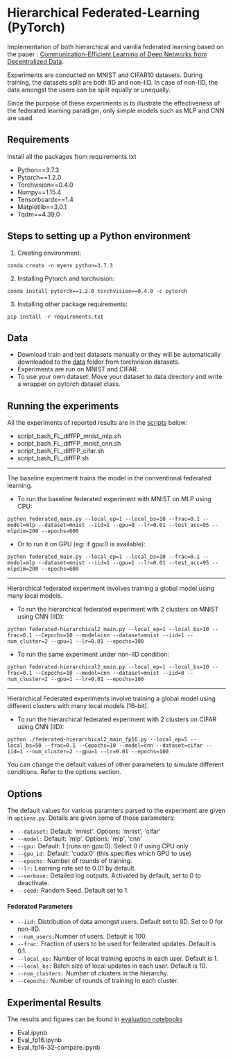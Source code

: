 # Hierarchical Federated-Learning (PyTorch)

Implementation of both hierarchical and vanilla federated learning based on the paper : [Communication-Efficient Learning of Deep Networks from Decentralized Data](https://arxiv.org/abs/1602.05629).

Experiments are conducted on MNIST and CIFAR10 datasets. During training, the datasets split are both IID and non-IID. In case of non-IID, the data amongst the users can be split equally or unequally.

Since the purpose of these experiments is to illustrate the effectiveness of the federated learning paradigm, only simple models such as MLP and CNN are used.

## Requirements
Install all the packages from requirements.txt
* Python==3.7.3
* Pytorch==1.2.0
* Torchvision==0.4.0
* Numpy==1.15.4
* Tensorboardx==1.4
* Matplotlib==3.0.1
* Tqdm==4.39.0 

## Steps to setting up a Python environment
1. Creating environment:
```
conda create -n myenv python=3.7.3
```
2. Installing Pytorch and torchvision:
```
conda install pytorch==1.2.0 torchvision==0.4.0 -c pytorch
```
3. Installing other package requirements:
```
pip install -r requirements.txt
```


## Data
* Download train and test datasets manually or they will be automatically downloaded to the [data](/data/) folder from torchvision datasets.
* Experiments are run on MNIST and CIFAR.
* To use your own dataset: Move your dataset to data directory and write a wrapper on pytorch dataset class.

## Running the experiments
All the experiments of reported results are in the [scripts](/src/) below:
* script_bash_FL_diffFP_mnist_mlp.sh
* script_bash_FL_diffFP_mnist_cnn.sh
* script_bash_FL_diffFP_cifar.sh
* script_bash_FL_diffFP.sh
-----
The baseline experiment trains the model in the conventional federated learning.

* To run the baseline federated experiment with MNIST on MLP using CPU:
```
python federated_main.py --local_ep=1 --local_bs=10 --frac=0.1 --model=mlp --dataset=mnist --iid=1 --gpu=0 --lr=0.01 --test_acc=95 --mlpdim=200 --epochs=600
```
* Or to run it on GPU (eg: if gpu:0 is available):
```
python federated_main.py --local_ep=1 --local_bs=10 --frac=0.1 --model=mlp --dataset=mnist --iid=1 --gpu=1 --lr=0.01 --test_acc=95 --mlpdim=200 --epochs=600
```
-----

Hierarchical federated experiment involves training a global model using many local models. 

* To run the hierarchical federated experiment with 2 clusters on MNIST using CNN (IID):
```
python federated-hierarchical2_main.py --local_ep=1 --local_bs=10 --frac=0.1 --Cepochs=10 --model=cnn --dataset=mnist --iid=1 --num_cluster=2 --gpu=1 --lr=0.01 --epochs=100
```
* To run the same experiment under non-IID condition:
```
python federated-hierarchical2_main.py --local_ep=1 --local_bs=10 --frac=0.1 --Cepochs=10 --model=cnn --dataset=mnist --iid=0 --num_cluster=2 --gpu=1 --lr=0.01 --epochs=100
```
-----
Hierarchical Federated experiments involve training a global model using different clusters with many local models (16-bit).

* To run the hierarchical federated experiment with 2 clusters on CIFAR using CNN (IID):
```
python ./federated-hierarchical2_main_fp16.py --local_ep=5 --local_bs=50 --frac=0.1 --Cepochs=10 --model=cnn --dataset=cifar --iid=1 --num_cluster=2 --gpu=1 --lr=0.01 --epochs=100 
```


You can change the default values of other parameters to simulate different conditions. Refer to the options section.

## Options
The default values for various paramters parsed to the experiment are given in ```options.py```. Details are given some of those parameters:

* ```--dataset:```  Default: 'mnist'. Options: 'mnist', 'cifar'
* ```--model:```    Default: 'mlp'. Options: 'mlp', 'cnn'
* ```--gpu:```      Default: 1 (runs on gpu:0). Select 0 if using CPU only
* ```--gpu_id:```	Default: 'cuda:0' (this specifies which GPU to use)
* ```--epochs:```   Number of rounds of training.
* ```--lr:```       Learning rate set to 0.01 by default.
* ```--verbose:```  Detailed log outputs. Activated by default, set to 0 to deactivate.
* ```--seed:```     Random Seed. Default set to 1.

#### Federated Parameters
* ```--iid:```      Distribution of data amongst users. Default set to IID. Set to 0 for non-IID.
* ```--num_users:```Number of users. Default is 100.
* ```--frac:```     Fraction of users to be used for federated updates. Default is 0.1.
* ```--local_ep:``` Number of local training epochs in each user. Default is 1.
* ```--local_bs:``` Batch size of local updates in each user. Default is 10.
* ```--num_clusters:```  Number of clusters in the hierarchy.
* ```--Cepochs:```  Number of rounds of training in each cluster.

## Experimental Results 
The results and figures can be found in [evaluation notebooks](/src/)
* Eval.ipynb
* Eval_fp16.ipynb
* Eval_fp16-32-compare.ipynb




